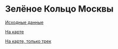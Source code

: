 # Зелёное Кольцо Москвы #

[Исходные данные](originals/)

[На карте](https://nakarte.me/#m=11/55.71686/37.66525&l=O&nktu=https%3A%2F%2Fgitlab.com%2Fhoverhell%2Fmgc%2F-%2Fraw%2Fmaster%2FMGC.kml%3Fref_type%3Dheads/https%3A%2F%2Fgitlab.com%2Fhoverhell%2Fmgc%2F-%2Fraw%2Fmaster%2Foriginals%2F%D0%A2%D1%83%D0%B0%D0%BB%D0%B5%D1%82%D1%8B.kml%3Fref_type%3Dheads/https%3A%2F%2Fgitlab.com%2Fhoverhell%2Fmgc%2F-%2Fraw%2Fmaster%2Foriginals%2F%D0%9F%D0%B0%D0%BC%D1%8F%D1%82%D0%BD%D0%B8%D0%BA%D0%B8.kml%3Fref_type%3Dheads/https%3A%2F%2Fgitlab.com%2Fhoverhell%2Fmgc%2F-%2Fraw%2Fmaster%2Foriginals%2F%D0%A5%D1%80%D0%B0%D0%BC%D1%8B.kml%3Fref_type%3Dheads/https%3A%2F%2Fgitlab.com%2Fhoverhell%2Fmgc%2F-%2Fraw%2Fmaster%2Foriginals%2F%D0%94%D0%BE%D1%81%D1%82%D0%BE%D0%BF%D1%80%D0%B8%D0%BC%D0%B5%D1%87%D0%B0%D1%82%D0%B5%D0%BB%D1%8C%D0%BD%D0%BE%D1%81%D1%82%D0%B8.kml%3Fref_type%3Dheads/https%3A%2F%2Fgitlab.com%2Fhoverhell%2Fmgc%2F-%2Fraw%2Fmaster%2Foriginals%2F%D0%9C%D0%B5%D1%82%D1%80%D0%BE%2C%20%D0%9C%D0%A6%D0%9A%2C%20%D0%9C%D0%A6%D0%94.kml%3Fref_type%3Dheads/https%3A%2F%2Fgitlab.com%2Fhoverhell%2Fmgc%2F-%2Fraw%2Fmaster%2Foriginals%2F%D0%9F%D0%B5%D1%80%D0%B5%D1%85%D0%BE%D0%B4%D1%8B.kml%3Fref_type%3Dheads)

[На карте, только трек](https://nakarte.me/#m=11/55.71686/37.66525&l=O&nktu=https%3A%2F%2Fgitlab.com%2Fhoverhell%2Fmgc%2F-%2Fraw%2Fmaster%2FMGC.kml%3Fref_type%3Dheads)
